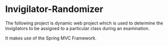 # Invigilator-Randomizer


The following project is dynamic web project which is used to determine the Invigilators to be assigned to a particular class during an examination.

It makes use of the Spring MVC Framework.
